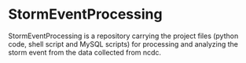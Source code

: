 # StormEventProcessing
StormEventProcessing is a repository carrying the project files (python code, shell script and MySQL scripts) for processing and analyzing the storm event from the data collected from ncdc.
